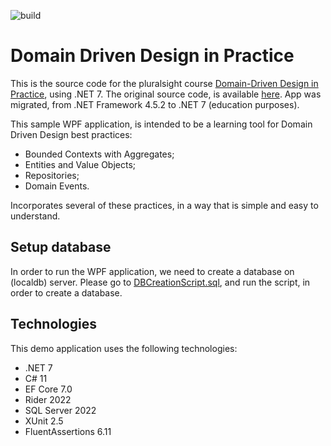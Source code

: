 ![build](https://github.com/amlsantos/DddInPractice/actions/workflows/dotnet.yml/badge.svg)

# Domain Driven Design in Practice
This is the source code for the pluralsight course [Domain-Driven Design in Practice](https://www.pluralsight.com/courses/domain-driven-design-in-practice), using .NET 7.
The original source code, is available [here](https://github.com/vkhorikov/DddInAction). App was migrated, from .NET Framework 4.5.2 to .NET 7 (education purposes).

This sample WPF application, is intended to be a learning tool for Domain Driven Design best practices:
- Bounded Contexts with Aggregates;
- Entities and Value Objects;
- Repositories;
- Domain Events.

Incorporates several of these practices, in a way that is simple and easy to understand.

## Setup database

In order to run the WPF application, we need to create a database on (localdb) server. Please go to [DBCreationScript.sql](https://github.com/amlsantos/DddInPractice/blob/main/src/Logic/Utils/DBCreationScript.sql), and run the script, in order to create a database.

## Technologies
This demo application uses the following technologies:
 - .NET 7
 - C# 11
 - EF Core 7.0
 - Rider 2022
 - SQL Server 2022
 - XUnit 2.5
 - FluentAssertions 6.11
